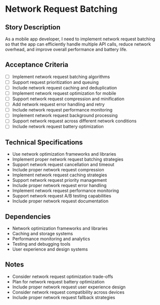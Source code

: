 # Network Request Batching

## Story Description
As a mobile app developer, I need to implement network request batching so that the app can efficiently handle multiple API calls, reduce network overhead, and improve overall performance and battery life.

## Acceptance Criteria
- [ ] Implement network request batching algorithms
- [ ] Support request prioritization and queuing
- [ ] Include network request caching and deduplication
- [ ] Implement network request optimization for mobile
- [ ] Support network request compression and minification
- [ ] Add network request error handling and retry
- [ ] Include network request performance monitoring
- [ ] Implement network request background processing
- [ ] Support network request across different network conditions
- [ ] Include network request battery optimization

## Technical Specifications
- Use network optimization frameworks and libraries
- Implement proper network request batching strategies
- Support network request cancellation and timeout
- Include proper network request compression
- Implement network request caching strategies
- Support network request priority management
- Include proper network request error handling
- Implement network request performance monitoring
- Support network request A/B testing capabilities
- Include proper network request documentation

## Dependencies
- Network optimization frameworks and libraries
- Caching and storage systems
- Performance monitoring and analytics
- Testing and debugging tools
- User experience and design systems

## Notes
- Consider network request optimization trade-offs
- Plan for network request battery optimization
- Include proper network request user experience design
- Consider network request compatibility across devices
- Include proper network request fallback strategies